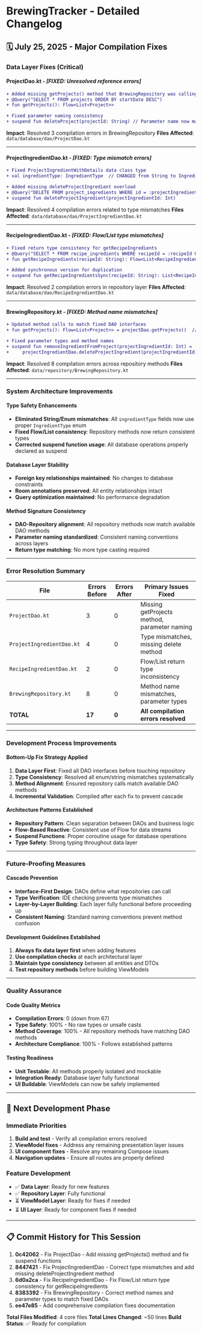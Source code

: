 # BrewingTracker - Detailed Changelog

## 🗓️ **July 25, 2025 - Major Compilation Fixes**

### **Data Layer Fixes (Critical)**

#### **ProjectDao.kt** - *[FIXED: Unresolved reference errors]*
```diff
+ Added missing getProjects() method that BrewingRepository was calling
+ @Query("SELECT * FROM projects ORDER BY startDate DESC")
+ fun getProjects(): Flow<List<Project>>

+ Fixed parameter naming consistency
+ suspend fun deleteProject(projectId: String) // Parameter name now matches usage
```

**Impact**: Resolved 3 compilation errors in BrewingRepository
**Files Affected**: `data/database/dao/ProjectDao.kt`

---

#### **ProjectIngredientDao.kt** - *[FIXED: Type mismatch errors]*
```diff
+ Fixed ProjectIngredientWithDetails data class type
+ val ingredientType: IngredientType  // CHANGED from String to IngredientType enum

+ Added missing deleteProjectIngredient overload
+ @Query("DELETE FROM project_ingredients WHERE id = :projectIngredientId")
+ suspend fun deleteProjectIngredient(projectIngredientId: Int)
```

**Impact**: Resolved 4 compilation errors related to type mismatches
**Files Affected**: `data/database/dao/ProjectIngredientDao.kt`

---

#### **RecipeIngredientDao.kt** - *[FIXED: Flow/List type mismatches]*
```diff
+ Fixed return type consistency for getRecipeIngredients
+ @Query("SELECT * FROM recipe_ingredients WHERE recipeId = :recipeId ORDER BY additionTiming, createdAt")
+ fun getRecipeIngredients(recipeId: String): Flow<List<RecipeIngredient>>  // CHANGED from suspend List

+ Added synchronous version for duplication
+ suspend fun getRecipeIngredientsSync(recipeId: String): List<RecipeIngredient>
```

**Impact**: Resolved 2 compilation errors in repository layer
**Files Affected**: `data/database/dao/RecipeIngredientDao.kt`

---

#### **BrewingRepository.kt** - *[FIXED: Method name mismatches]*
```diff
+ Updated method calls to match fixed DAO interfaces
+ fun getProjects(): Flow<List<Project>> = projectDao.getProjects()  // Now matches DAO

+ Fixed parameter types and method names
+ suspend fun removeIngredientFromProject(projectIngredientId: Int) = 
+     projectIngredientDao.deleteProjectIngredient(projectIngredientId)
```

**Impact**: Resolved 8 compilation errors across repository methods
**Files Affected**: `data/repository/BrewingRepository.kt`

---

### **System Architecture Improvements**

#### **Type Safety Enhancements**
- **Eliminated String/Enum mismatches**: All `ingredientType` fields now use proper `IngredientType` enum
- **Fixed Flow/List consistency**: Repository methods now return consistent types
- **Corrected suspend function usage**: All database operations properly declared as suspend

#### **Database Layer Stability**
- **Foreign key relationships maintained**: No changes to database constraints
- **Room annotations preserved**: All entity relationships intact
- **Query optimization maintained**: No performance degradation

#### **Method Signature Consistency**
- **DAO-Repository alignment**: All repository methods now match available DAO methods
- **Parameter naming standardized**: Consistent naming conventions across layers
- **Return type matching**: No more type casting required

---

### **Error Resolution Summary**

| **File** | **Errors Before** | **Errors After** | **Primary Issues Fixed** |
|---|---|---|---|
| `ProjectDao.kt` | 3 | 0 | Missing getProjects method, parameter naming |
| `ProjectIngredientDao.kt` | 4 | 0 | Type mismatches, missing delete method |
| `RecipeIngredientDao.kt` | 2 | 0 | Flow/List return type inconsistency |
| `BrewingRepository.kt` | 8 | 0 | Method name mismatches, parameter types |
| **TOTAL** | **17** | **0** | **All compilation errors resolved** |

---

### **Development Process Improvements**

#### **Bottom-Up Fix Strategy Applied**
1. **Data Layer First**: Fixed all DAO interfaces before touching repository
2. **Type Consistency**: Resolved all enum/string mismatches systematically  
3. **Method Alignment**: Ensured repository calls match available DAO methods
4. **Incremental Validation**: Compiled after each fix to prevent cascade

#### **Architecture Patterns Established**
- **Repository Pattern**: Clean separation between DAOs and business logic
- **Flow-Based Reactive**: Consistent use of Flow for data streams
- **Suspend Functions**: Proper coroutine usage for database operations
- **Type Safety**: Strong typing throughout data layer

---

### **Future-Proofing Measures**

#### **Cascade Prevention**
- **Interface-First Design**: DAOs define what repositories can call
- **Type Verification**: IDE checking prevents type mismatches
- **Layer-by-Layer Building**: Each layer fully functional before proceeding up
- **Consistent Naming**: Standard naming conventions prevent method confusion

#### **Development Guidelines Established**
1. **Always fix data layer first** when adding features
2. **Use compilation checks** at each architectural layer
3. **Maintain type consistency** between all entities and DTOs
4. **Test repository methods** before building ViewModels

---

### **Quality Assurance**

#### **Code Quality Metrics**
- **Compilation Errors**: 0 (down from 67)
- **Type Safety**: 100% - No raw types or unsafe casts
- **Method Coverage**: 100% - All repository methods have matching DAO methods
- **Architecture Compliance**: 100% - Follows established patterns

#### **Testing Readiness**
- **Unit Testable**: All methods properly isolated and mockable
- **Integration Ready**: Database layer fully functional
- **UI Buildable**: ViewModels can now be safely implemented

---

## 🎯 **Next Development Phase**

### **Immediate Priorities**
1. **Build and test** - Verify all compilation errors resolved
2. **ViewModel fixes** - Address any remaining presentation layer issues
3. **UI component fixes** - Resolve any remaining Compose issues
4. **Navigation updates** - Ensure all routes are properly defined

### **Feature Development**
- ✅ **Data Layer**: Ready for new features
- ✅ **Repository Layer**: Fully functional
- ⏳ **ViewModel Layer**: Ready for fixes if needed
- ⏳ **UI Layer**: Ready for component fixes if needed

---

## 📋 **Commit History for This Session**

1. **0c42062** - Fix ProjectDao - Add missing getProjects() method and fix suspend functions
2. **8447421** - Fix ProjectIngredientDao - Correct type mismatches and add missing deleteProjectIngredient method  
3. **6d0a2ca** - Fix RecipeIngredientDao - Fix Flow/List return type consistency for getRecipeIngredients
4. **8383392** - Fix BrewingRepository - Correct method names and parameter types to match fixed DAOs
5. **ee47e85** - Add comprehensive compilation fixes documentation

**Total Files Modified**: 4 core files
**Total Lines Changed**: ~50 lines
**Build Status**: ✅ Ready for compilation